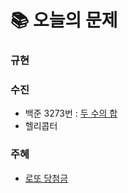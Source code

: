  # 📚 오늘의 문제
### 규현
### 수진
- 백준 3273번 : [두 수의 합](https://www.acmicpc.net/problem/3273)
- 헬리콥터
### 주혜
- [로또 당첨금](https://github.com/Gyuddi/Spam_Que/blob/main/2022%EB%85%8410%EC%9B%9408%EC%9D%BC/%EB%A1%9C%EB%98%90%20%EB%8B%B9%EC%B2%A8%EA%B8%88%20%EB%AC%B8%EC%A0%9C.md)
